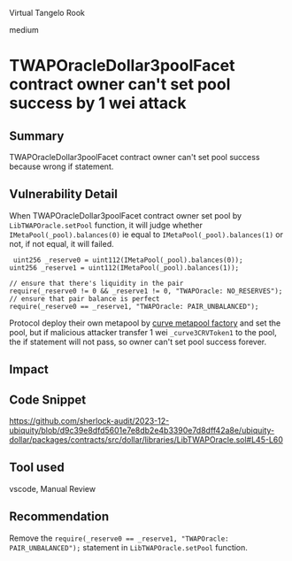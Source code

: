 Virtual Tangelo Rook

medium

# TWAPOracleDollar3poolFacet contract owner can't set pool success by 1 wei attack

## Summary

TWAPOracleDollar3poolFacet contract owner can't set pool success because wrong if statement.

## Vulnerability Detail

When TWAPOracleDollar3poolFacet contract owner set pool by `LibTWAPOracle.setPool` function, it will judge whether `IMetaPool(_pool).balances(0)` ie equal to `IMetaPool(_pool).balances(1)` or not, if not equal, it will failed.

```solidity
 uint256 _reserve0 = uint112(IMetaPool(_pool).balances(0));
uint256 _reserve1 = uint112(IMetaPool(_pool).balances(1));

// ensure that there's liquidity in the pair
require(_reserve0 != 0 && _reserve1 != 0, "TWAPOracle: NO_RESERVES");
// ensure that pair balance is perfect
require(_reserve0 == _reserve1, "TWAPOracle: PAIR_UNBALANCED");
```

Protocol deploy their own metapool by [curve metapool factory](https://github.com/sherlock-audit/2023-12-ubiquity/blob/d9c39e8dfd5601e7e8db2e4b3390e7d8dff42a8e/ubiquity-dollar/packages/contracts/src/deprecated/UbiquityAlgorithmicDollarManager.sol#L202-L219) and set the pool, but if malicious attacker transfer 1 wei `_curve3CRVToken1` to the pool, the if statement will not pass, so owner can't set pool success forever.


## Impact


## Code Snippet

https://github.com/sherlock-audit/2023-12-ubiquity/blob/d9c39e8dfd5601e7e8db2e4b3390e7d8dff42a8e/ubiquity-dollar/packages/contracts/src/dollar/libraries/LibTWAPOracle.sol#L45-L60


## Tool used

vscode, Manual Review

## Recommendation

Remove the `require(_reserve0 == _reserve1, "TWAPOracle: PAIR_UNBALANCED");` statement in `LibTWAPOracle.setPool` function.